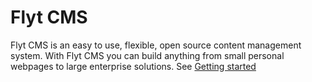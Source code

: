 # Flyt CMS

Flyt CMS is an easy to use, flexible, open source content management system. With Flyt CMS you can build anything from small personal webpages to large enterprise solutions.
See [Getting started](docs/documentation/index.md)
